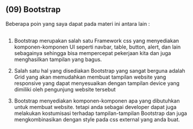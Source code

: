 ## (09) Bootstrap

Beberapa poin yang saya dapat pada materi ini antara lain : 

##

1. Bootstrap merupakan salah satu Framework css yang menyediakan komponen-komponen UI seperti navbar, table, button, alert, dan lain sebagainya sehingga bisa mempercepat pekerjaan kita dan juga menghasilkan tampilan yang bagus.

2. Salah satu hal yang disediakan Bootstrap yang sangat berguna adalah Grid yang akan memudahkan membuat tampilan website yang responsive yang dapat menyesuaikan dengan tampilan device yang dimiliki oleh pengunjung website tersebut

3. Bootstrap menyediakan komponen-komponen apa yang dibutuhkan untuk membuat website. tetapi anda sebagai developer dapat juga melakukan kostumisasi terhadap tampilan-tampilan Bootstrap dan juga mengkombinasikan dengan style pada css external yang anda buat. 


##